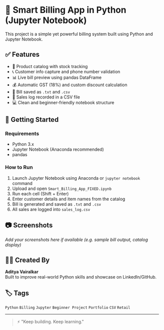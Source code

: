 
# 🧾 Smart Billing App in Python (Jupyter Notebook)

This project is a simple yet powerful billing system built using Python and Jupyter Notebook.

## ✅ Features
- 🛒 Product catalog with stock tracking
- 📞 Customer info capture and phone number validation
- 📊 Live bill preview using pandas DataFrame
- 💰 Automatic GST (18%) and custom discount calculation
- 📁 Bill saved as `.txt` and `.csv`
- 🧾 Sales log recorded in a CSV file
- 💻 Clean and beginner-friendly notebook structure

## 🚀 Getting Started

### Requirements
- Python 3.x
- Jupyter Notebook (Anaconda recommended)
- pandas

### How to Run
1. Launch Jupyter Notebook using Anaconda or `jupyter notebook` command
2. Upload and open `Smart_Billing_App_FIXED.ipynb`
3. Run each cell (Shift + Enter)
4. Enter customer details and item names from the catalog
5. Bill is generated and saved as `.txt` and `.csv`
6. All sales are logged into `sales_log.csv`

## 📷 Screenshots
_Add your screenshots here if available (e.g. sample bill output, catalog display)_

## 🙋‍♂️ Created By
**Aditya Vairalkar**  
Built to improve real-world Python skills and showcase on LinkedIn/GitHub.

## 🏷️ Tags
`Python` `Billing` `Jupyter` `Beginner Project` `Portfolio` `CSV` `Retail`

---

> ⚡ "Keep building. Keep learning."
